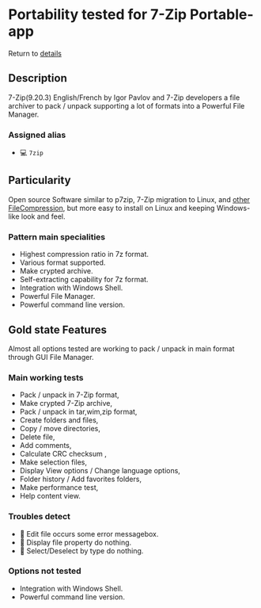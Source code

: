 Portability tested for 7-Zip Portable-app
===============================================

Return to [details](https://github.com/marchandd/term_ssh_wine_7zip/blob/master/docs/summary.md "Summary")

Description
-----------

7-Zip(9.20.3) English/French by Igor Pavlov and 7-Zip developers a file archiver to pack / unpack supporting a lot of formats into a Powerful File Manager.

### Assigned alias ###
- :computer: `7zip`

Particularity
-------------

Open source Software similar to p7zip, 7-Zip migration to Linux, and [other FileCompression](https://help.ubuntu.com/community/FileCompression "FileCompression"), but more easy to install on Linux and keeping Windows-like look and feel.

### Pattern main specialities ###
- Highest compression ratio in 7z format.
- Various format supported.
- Make crypted archive.
- Self-extracting capability for 7z format.
- Integration with Windows Shell.
- Powerful File Manager.
- Powerful command line version.

Gold state Features
-------------------

Almost all options tested are working to pack / unpack in main format through GUI File Manager.

### Main working tests ###
- Pack / unpack in 7-Zip format,
- Make crypted 7-Zip archive,
- Pack / unpack in tar,wim,zip format,
- Create folders and files,
- Copy / move directories,
- Delete file,
- Add comments,
- Calculate CRC checksum ,
- Make selection files,
- Display View options / Change language options,
- Folder history / Add favorites folders,
- Make performance test,
- Help content view.

### Troubles detect ###
- :full_moon_with_face: Edit file occurs some error messagebox.
- :full_moon_with_face: Display file property do nothing.
- :full_moon_with_face: Select/Deselect by type do nothing.

### Options not tested ###
- Integration with Windows Shell.
- Powerful command line version.
